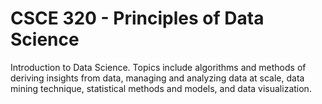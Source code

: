 # CSCE 320 - Principles of Data Science
Introduction to Data Science. Topics include algorithms and methods of deriving insights from data, managing and analyzing data at scale, data mining technique, statistical methods and models, and data visualization. 
